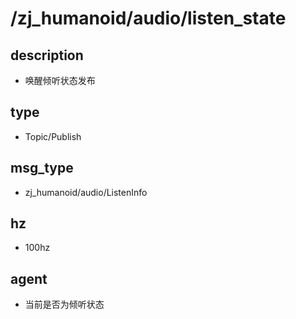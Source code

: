 ﻿# /zj_humanoid/audio/listen_state

## description
- 唤醒倾听状态发布

## type
- Topic/Publish

## msg_type
- zj_humanoid/audio/ListenInfo

## hz
- 100hz

## agent
- 当前是否为倾听状态

